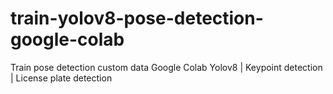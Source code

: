 # train-yolov8-pose-detection-google-colab
Train pose detection custom data Google Colab Yolov8 | Keypoint detection | License plate detection
